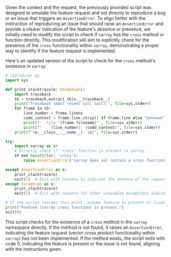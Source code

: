 Given the context and the request, the previously provided script was designed to simulate the feature request and not directly to reproduce a bug or an issue that triggers an `AssertionError`. To align better with the instruction of reproducing an issue that should raise an `AssertionError` and provide a clearer indication of the feature's absence or presence, we initially need to modify the script to check if `xarray` has the `cross` method or function directly. This modification will aim to explicitly check for the presence of the `cross` functionality within `xarray`, demonstrating a proper way to identify if the feature request is implemented.

Here's an updated version of the script to check for the `cross` method's existence in `xarray`:

```python
# reproducer.py
import sys

def print_stacktrace(e: Exception):
    import traceback
    tb = traceback.extract_tb(e.__traceback__)
    print("Traceback (most recent call last):", file=sys.stderr)
    for frame in tb:
        line_number = frame.lineno
        code_context = frame.line.strip() if frame.line else "Unknown"
        print(f'  File "{frame.filename}"', file=sys.stderr)
        print(f"    {line_number}: {code_context}", file=sys.stderr)
    print(f"{e.__class__.__name__}: {e}", file=sys.stderr)

try:
    import xarray as xr
    # Directly check if 'cross' function is present in xarray
    if not hasattr(xr, 'cross'):
        raise AssertionError('xarray does not contain a cross function.')

except AssertionError as e:
    print_stacktrace(e)
    exit(1)  # Exit with nonzero to indicate the absence of the requested feature
except Exception as e:
    print_stacktrace(e)
    exit(1)  # Exit with nonzero for other unhandled exceptions indicating issues

# If the script reaches this point, assume feature is present or issue is not found
print("Feature (xarray cross function) is present.")
exit(0)
```

This script checks for the existence of a `cross` method in the `xarray` namespace directly. If the method is not found, it raises an `AssertionError`, indicating the feature request (vector cross product functionality within `xarray`) has not been implemented. If the method exists, the script exits with code 0, indicating the feature is present or the issue is not found, aligning with the instructions given.
